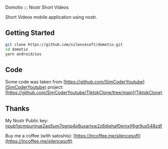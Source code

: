 Domotio ::: Nostr Short Videos

Short Videos mobile application using nostr.

## Getting Started

```bash
git clone https://github.com/silencesoft/domotio.git
cd domotio
yarn android/ios
```

## Code

Some code was taken from [https://github.com/SimCoderYoutube](SimCoderYoutube) project: [https://github.com/SimCoderYoutube/TiktokClone/tree/main](TiktokClone)

## Thanks

My Nostr Public key: [npub1gcmpunjrue2aq5um7qgnp4p6uxarlxw2z6djehaf0emxjf6gr9us548zdf](nostr:npub1gcmpunjrue2aq5um7qgnp4p6uxarlxw2z6djehaf0emxjf6gr9us548zdf)

Buy me a coffee (with satoshis): [https://lncoffee.me/silencesoft](https://lncoffee.me/silencesoft)

